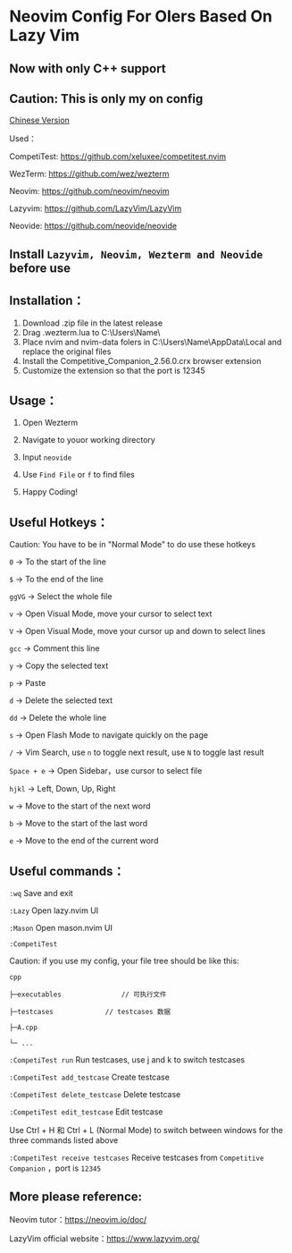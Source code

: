 # Neovim Config For OIers Based On Lazy Vim

## Now with only C++ support

## Caution: This is only my on config

[Chinese Version](https://github.com/dengzengxiao/Neovim-Config-For-OIers-Based-On-Lazy-Vim/blob/main/README-CN.md)

Used：

CompetiTest: https://github.com/xeluxee/competitest.nvim

WezTerm: https://github.com/wez/wezterm

Neovim: https://github.com/neovim/neovim

Lazyvim: https://github.com/LazyVim/LazyVim

Neovide: https://github.com/neovide/neovide

## Install `Lazyvim, Neovim, Wezterm and Neovide` before use

## Installation：
1. Download .zip file in the latest release
2. Drag .wezterm.lua to C:\Users\Name\ 
3. Place nvim and nvim-data folers in C:\Users\Name\AppData\Local and replace the original files
4. Install the Competitive_Companion_2.56.0.crx browser extension
5. Customize the extension so that the port is 12345

## Usage：
1. Open Wezterm

2. Navigate to youor working directory

3. Input `neovide`

4. Use `Find File` or `f` to find files
   
5. Happy Coding!
   
## Useful Hotkeys：
Caution: You have to be in "Normal Mode" to do use these hotkeys

`0` -> To the start of the line

`$` -> To the end of the line

`ggVG` -> Select the whole file

`v` -> Open Visual Mode, move your cursor to select text

`V` -> Open Visual Mode, move your cursor up and down to select lines

`gcc` -> Comment this line

`y` -> Copy the selected text

`p` -> Paste

`d` -> Delete the selected text

`dd` -> Delete the whole line

`s` -> Open Flash Mode to navigate quickly on the page

`/` -> Vim Search, use `n` to toggle next result, use `N` to toggle last result

`Space + e` -> Open Sidebar，use cursor to select file

`hjkl` -> Left, Down, Up, Right

`w` -> Move to the start of the next word

`b` -> Move to the start of the last word

`e` -> Move to the end of the current word

## Useful commands：

`:wq` Save and exit

`:Lazy` Open lazy.nvim UI

`:Mason` Open mason.nvim UI

`:CompetiTest`

Caution: if you use my config, your file tree should be like this:

```
cpp

├─executables 				// 可执行文件

├─testcases				// testcases 数据

├─A.cpp

└─ ...
```

`:CompetiTest run` 		Run testcases, use j and k to switch testcases

`:CompetiTest add_testcase` 	Create testcase

`:CompetiTest delete_testcase` 	Delete testcase

`:CompetiTest edit_testcase`	Edit testcase

Use Ctrl + H 和 Ctrl + L (Normal Mode) to switch between windows for the three commands listed above

`:CompetiTest receive testcases`   Receive testcases from `Competitive Companion` ，port is `12345`

## More please reference:
Neovim tutor：https://neovim.io/doc/

LazyVim official website：https://www.lazyvim.org/
